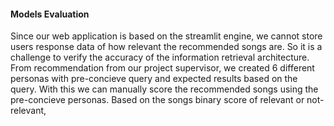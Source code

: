 #### Models Evaluation

Since our web application is based on the streamlit engine, we cannot store users response data of how relevant the recommended songs are. So it is a challenge to verify the accuracy of the information retrieval architecture. From recommendation from our project supervisor, we created 6 different personas with pre-concieve query and expected results based on the query. With this we can manually score the recommended songs using the pre-concieve personas. Based on the songs binary score of relevant or not-relevant, 